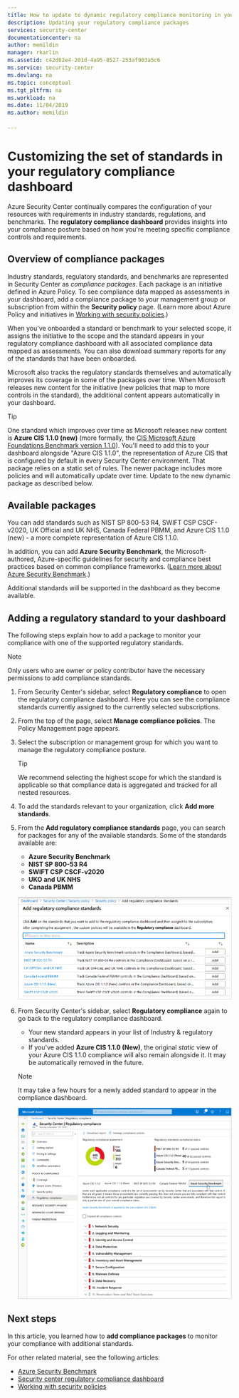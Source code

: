 ```yaml
---
title: How to update to dynamic regulatory compliance monitoring in your Azure Security Center regulatory compliance dashboard | Microsoft Docs
description: Updating your regulatory compliance packages
services: security-center
documentationcenter: na
author: memildin
manager: rkarlin
ms.assetid: c42d02e4-201d-4a95-8527-253af903a5c6
ms.service: security-center
ms.devlang: na
ms.topic: conceptual
ms.tgt_pltfrm: na
ms.workload: na
ms.date: 11/04/2019
ms.author: memildin

---
```

# Customizing the set of standards in your regulatory compliance dashboard

Azure Security Center continually compares the configuration of your resources with requirements in industry standards, regulations, and benchmarks. The **regulatory compliance dashboard** provides insights into your compliance posture based on how you're meeting specific compliance controls and requirements.


## Overview of compliance packages

Industry standards, regulatory standards, and benchmarks are represented in Security Center as *compliance packages*.  Each package is an initiative defined in Azure Policy. To see compliance data mapped as assessments in your dashboard, add a compliance package to your management group or subscription from within the **Security policy** page. (Learn more about Azure Policy and initiatives in [Working with security policies](tutorial-security-policy.md).)

When you've onboarded a standard or benchmark to your selected scope, it assigns the initiative to the scope and the standard appears in your regulatory compliance dashboard with all associated compliance data mapped as assessments. You can also download summary reports for any of the standards that have been onboarded.

Microsoft also tracks the regulatory standards themselves and automatically improves its coverage in some of the packages over time. When Microsoft releases new content for the initiative (new policies that map to more controls in the standard), the additional content appears automatically in your dashboard.

> [!TIP]
> One standard which improves over time as Microsoft releases new content is **Azure CIS 1.1.0 (new)** (more formally, the [CIS Microsoft Azure Foundations Benchmark version 1.1.0](https://www.cisecurity.org/benchmark/azure/)). You'll need to add this to your dashboard alongside "Azure CIS 1.1.0", the representation of Azure CIS that is configured by default in every Security Center environment. That package relies on a static set of rules. The newer package includes more policies and will automatically update over time. Update to the new dynamic package as described below.


## Available packages

You can add standards such as NIST SP 800-53 R4, SWIFT CSP CSCF-v2020, UK Official and UK NHS, Canada Federal PBMM, and Azure CIS 1.1.0 (new) - a more complete representation of Azure CIS 1.1.0. 

In addition, you can add **Azure Security Benchmark**, the Microsoft-authored, Azure-specific guidelines for security and compliance best practices based on common compliance frameworks. ([Learn more about Azure Security Benchmark](https://docs.microsoft.com/azure/security/benchmarks/introduction).)

Additional standards will be supported in the dashboard as they become available. 


## Adding a regulatory standard to your dashboard

The following steps explain how to add a package to monitor your compliance with one of the supported regulatory standards.

> [!NOTE]
> Only users who are owner or policy contributor have the necessary permissions to add compliance standards. 

1. From Security Center's sidebar, select **Regulatory compliance** to open the regulatory compliance dashboard. Here you can see the compliance standards currently assigned to the currently selected subscriptions.   

1. From the top of the page, select **Manage compliance policies**. The Policy Management page appears.

1. Select the subscription or management group for which you want to manage the regulatory compliance posture. 

    > [!TIP]
    > We recommend selecting the highest scope for which the standard is applicable so that compliance data is aggregated and tracked for all nested resources. 

1. To add the standards relevant to your organization, click **Add more standards**. 

1. From the **Add regulatory compliance standards** page, you can search for packages for any of the available standards. Some of the standards available are:

    - **Azure Security Benchmark**
    - **NIST SP 800-53 R4**
    - **SWIFT CSP CSCF-v2020**
    - **UKO and UK NHS**
    - **Canada PBMM**
    
    ![Adding regulatory packages to Azure Security Center's regulatory compliance dashboard](./media/update-regulatory-compliance-packages/dynamic-regulatory-compliance-additional-standards.png)

1. From Security Center's sidebar, select **Regulatory compliance** again to go back to the regulatory compliance dashboard.
    * Your new standard appears in your list of Industry & regulatory standards. 
    * If you've added **Azure CIS 1.1.0 (New)**, the original *static* view of your Azure CIS 1.1.0 compliance will also remain alongside it. It may be automatically removed in the future.

    > [!NOTE]
    > It may take a few hours for a newly added standard to appear in the compliance dashboard.

    [![Regulatory compliance dashboard showing old and new Azure CIS](media/update-regulatory-compliance-packages/regulatory-compliance-dashboard-with-benchmark-small.png)](media/update-regulatory-compliance-packages/regulatory-compliance-dashboard-with-benchmark.png#lightbox)

## Next steps

In this article, you learned how to **add compliance packages** to monitor your compliance with additional standards. 

For other related material, see the following articles: 

- [Azure Security Benchmark](https://docs.microsoft.com/azure/security/benchmarks/introduction)
- [Security center regulatory compliance dashboard](security-center-compliance-dashboard.md)
- [Working with security policies](tutorial-security-policy.md)